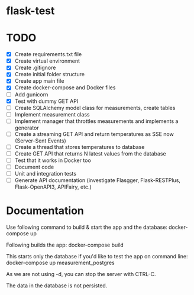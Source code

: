 # flask-test

# TODO

- [x] Create requirements.txt file
- [x] Create virtual environment
- [x] Create .gitignore
- [x] Create initial folder structure
- [x] Create app main file
- [x] Create docker-compose and Docker files
- [ ] Add gunicorn
- [x] Test with dummy GET API
- [ ] Create SQLAlchemy model class for measurements, create tables
- [ ] Implement measurement class
- [ ] Implement manager that throttles measurements and implements a generator
- [ ] Create a streaming GET API and return temperatures as SSE now (Server-Sent Events)
- [ ] Create a thread that stores temperatures to database
- [ ] Create GET API that returns N latest values from the database
- [ ] Test that it works in Docker too
- [ ] Document code
- [ ] Unit and integration tests
- [ ] Generate API documentation (investigate Flasgger, Flask-RESTPlus, Flask-OpenAPI3, APIFairy, etc.)

# Documentation

Use following command to build & start the app and the database:
docker-compose up

Following builds the app:
docker-compose build

This starts only the database if you'd like to test the app on command line:
docker-compose up measurement_postgres

As we are not using -d, you can stop the server with CTRL-C.

The data in the database is not persisted.
